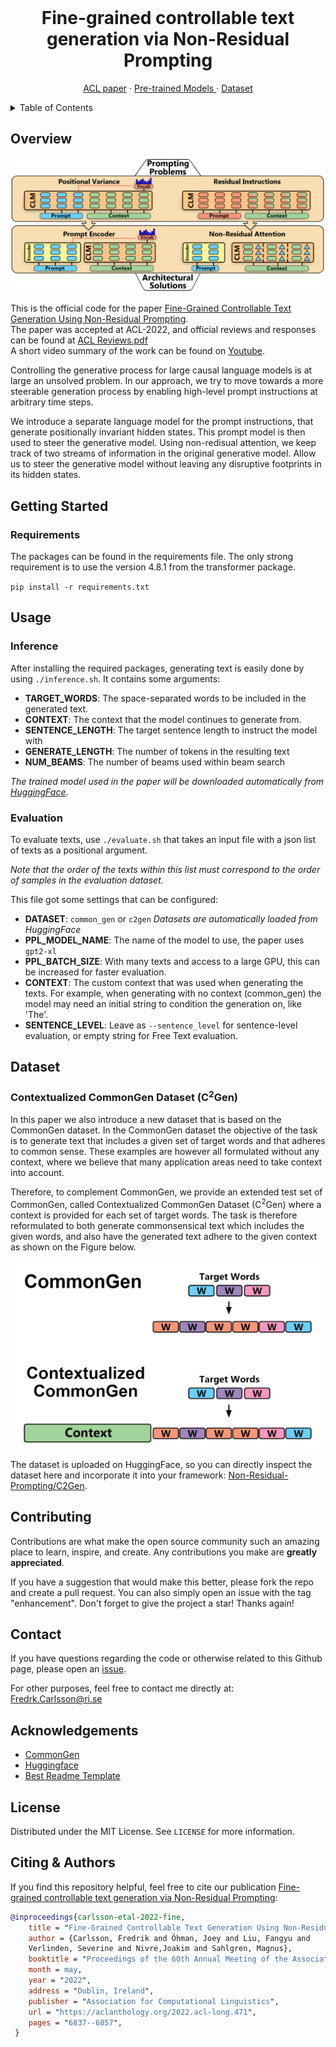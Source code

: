 <!--
*** Thanks for checking out the Best-README-Template. If you have a suggestion
*** that would make this better, please fork the repo and create a pull request
*** or simply open an issue with the tag "enhancement".
*** Thanks again! Now go create something AMAZING! :D
-->



<!-- PROJECT SHIELDS -->
<!--
*** I'm using markdown "reference style" links for readability.
*** Reference links are enclosed in brackets [ ] instead of parentheses ( ).
*** See the bottom of this document for the declaration of the reference variables
*** for contributors-url, forks-url, etc. This is an optional, concise syntax you may use.
*** https://www.markdownguide.org/basic-syntax/#reference-style-links
-->




<!-- PROJECT LOGO -->
<br />
<p align="center">
  <h1 align="center">Fine-grained controllable text generation via Non-Residual Prompting</h1>
<p align="center">
    <a href="https://aclanthology.org/2022.acl-long.471/">ACL paper</a>
    ·
    <a href="https://huggingface.co/Non-Residual-Prompting">Pre-trained Models </a>
    ·
    <a href="https://huggingface.co/datasets/Non-Residual-Prompting/C2Gen">Dataset</a>
  </p>
</p>

<!-- TABLE OF CONTENTS -->
<details>
  <summary>Table of Contents</summary>
  <ol>
    <li>
      <a href="#overview">Overview</a>
    </li>
    <li>
      <a href="#getting-started">Getting Started</a>
    </li>
    <li><a href="#usage">Usage</a></li>
        <ul>
        <li><a href="#inference">Inference</a></li>
        <li><a href="#evaluation">Evaluation</a></li>
      </ul>
    <li><a href="#contributing">Contributing</a></li>
    <li><a href="#license">License</a></li>
    <li><a href="#contact">Contact</a></li>
    <li><a href="#acknowledgments">Acknowledgments</a></li>
  </ol>
</details>

<!-- ABOUT THE PROJECT -->
## Overview

![Alt text](Images/overview.png?raw=true "Title")

This is the official code for the paper [Fine-Grained Controllable Text Generation Using Non-Residual Prompting](https://aclanthology.org/2022.acl-long.471/). \
The paper was accepted at ACL-2022, and official reviews and responses can be found at [ACL Reviews.pdf](https://github.com/FreddeFrallan/Non-Residual-Prompting/blob/master/ACL%20Reviews.pdf) \
A short video summary of the work can be found on [Youtube](https://youtu.be/s_rGz3P34KY).


Controlling the generative process for large causal language models is at large an unsolved problem. In our approach, we try to move towards a more steerable generation process by enabling high-level prompt instructions at arbitrary time steps.

We introduce a separate language model for the prompt instructions, that generate positionally invariant hidden states. This prompt model is then used to steer the generative model.
Using non-redisual attention, we keep track of two streams of information in the original generative model. Allow us to steer the generative model without leaving any disruptive footprints in its hidden states.

<!-- GETTING STARTED -->
## Getting Started


### Requirements 
The packages can be found in the requirements file. The only strong requirement is to use the version  4.8.1 from the transformer package.

`pip install -r requirements.txt`
## Usage

### Inference 
After installing the required packages, generating text is easily done by 
using `./inference.sh`. It contains some arguments:
- **TARGET_WORDS**: The space-separated words to be included in the generated text.
- **CONTEXT**: The context that the model continues to generate from.
- **SENTENCE_LENGTH**: The target sentence length to instruct the model with
- **GENERATE_LENGTH**: The number of tokens in the resulting text
- **NUM_BEAMS**: The number of beams used within beam search

*The trained model used in the paper will be downloaded automatically from [HuggingFace](https://huggingface.co/Non-Residual-Prompting).*

### Evaluation 
To evaluate texts, use `./evaluate.sh` that takes an input file with a json list of texts as a positional argument.

*Note that the order of the texts within this list must correspond to the order of samples in the evaluation dataset.*

This file got some settings that can be configured:
- **DATASET**: `common_gen` or `c2gen` *Datasets are automatically loaded from HuggingFace*
- **PPL_MODEL_NAME**: The name of the model to use, the paper uses `gpt2-xl`
- **PPL_BATCH_SIZE**: With many texts and access to a large GPU, this can be increased for faster evaluation.
- **CONTEXT**: The custom context that was used when generating the texts. For example, when generating with no context (common_gen) the model may need an initial string to condition the generation on, like 'The'.
- **SENTENCE_LEVEL**: Leave as `--sentence_level` for sentence-level evaluation, or empty string for Free Text evaluation.

## Dataset


### Contextualized CommonGen Dataset (C<sup>2</sup>Gen)
In this paper we also introduce a new dataset that is based on the CommonGen dataset. In the CommonGen dataset
the objective of the task is to generate text that includes a given set of target words and that adheres
to common sense. These examples are however all formulated without any context, where we believe that many application 
areas need to take context into account. 

Therefore, to complement CommonGen, we provide an extended test set of CommonGen, called Contextualized CommonGen Dataset (C<sup>2</sup>Gen)
where a context is provided for each set of target words. The task is therefore reformulated to both
generate commonsensical text which includes the given words, and also have the generated text adhere
to the given context as shown on the Figure below.

<img src="Images/img.png" height="300" />


The dataset is uploaded on HuggingFace, so you can directly inspect the dataset here and incorporate it into your framework: [Non-Residual-Prompting/C2Gen](https://huggingface.co/datasets/Non-Residual-Prompting/C2Gen).

<!-- CONTRIBUTING -->
## Contributing


Contributions are what make the open source community such an amazing place to learn, inspire, and create. Any contributions you make are **greatly appreciated**.

If you have a suggestion that would make this better, please fork the repo and create a pull request. You can also simply open an issue with the tag "enhancement".
Don't forget to give the project a star! Thanks again!


<!-- CONTACT -->
## Contact

If you have questions regarding the code or otherwise related to this Github page, please open an [issue](https://github.com/FreddeFrallan/Contrastive-Tension/issues).

For other purposes, feel free to contact me directly at: Fredrk.Carlsson@ri.se

<!-- ACKNOWLEDGEMENTS -->
## Acknowledgements

* [CommonGen](https://github.com/INK-USC/CommonGen)
* [Huggingface](https://huggingface.co/)
* [Best Readme Template](https://github.com/othneildrew/Best-README-Template)

<!-- LICENSE -->
## License

Distributed under the MIT License. See `LICENSE` for more information.
<!-- CITING -->
## Citing & Authors

If you find this repository helpful, feel free to cite our publication [Fine-grained controllable text generation via Non-Residual Prompting](https://aclanthology.org/2022.acl-long.471/):

```bibtex 
@inproceedings{carlsson-etal-2022-fine,
    title = "Fine-Grained Controllable Text Generation Using Non-Residual Prompting",
    author = {Carlsson, Fredrik and Öhman, Joey and Liu, Fangyu and 
    Verlinden, Severine and Nivre,Joakim and Sahlgren, Magnus},
    booktitle = "Proceedings of the 60th Annual Meeting of the Association for Computational Linguistics (Volume 1: Long Papers)",
    month = may,
    year = "2022",
    address = "Dublin, Ireland",
    publisher = "Association for Computational Linguistics",
    url = "https://aclanthology.org/2022.acl-long.471",
    pages = "6837--6857",
 }

```

<!-- MARKDOWN LINKS & IMAGES -->
<!-- https://www.markdownguide.org/basic-syntax/#reference-style-links -->
[contributors-shield]: https://img.shields.io/github/contributors/othneildrew/Best-README-Template.svg?style=for-the-badge
[contributors-url]: https://github.com/othneildrew/Best-README-Template/graphs/contributors
[forks-shield]: https://img.shields.io/github/forks/othneildrew/Best-README-Template.svg?style=for-the-badge
[forks-url]: https://github.com/othneildrew/Best-README-Template/network/members
[stars-shield]: https://img.shields.io/github/stars/othneildrew/Best-README-Template.svg?style=for-the-badge
[stars-url]: https://github.com/othneildrew/Best-README-Template/stargazers
[issues-shield]: https://img.shields.io/github/issues/othneildrew/Best-README-Template.svg?style=for-the-badge
[issues-url]: https://github.com/othneildrew/Best-README-Template/issues
[license-shield]: https://img.shields.io/github/license/othneildrew/Best-README-Template.svg?style=for-the-badge
[license-url]: https://github.com/othneildrew/Best-README-Template/blob/master/LICENSE.txt
[linkedin-shield]: https://img.shields.io/badge/-LinkedIn-black.svg?style=for-the-badge&logo=linkedin&colorB=555
[linkedin-url]: https://linkedin.com/in/othneildrew
[product-screenshot]: images/screenshot.png
